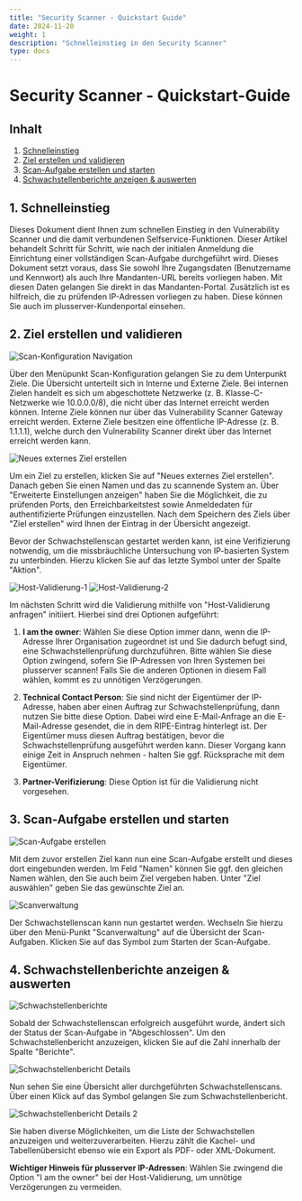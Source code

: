 ```yaml
---
title: "Security Scanner - Quickstart Guide"
date: 2024-11-20
weight: 1
description: "Schnelleinstieg in den Security Scanner"
type: docs
---
```


# Security Scanner - Quickstart-Guide

## Inhalt
1. [Schnelleinstieg](#schnelleinstieg)
2. [Ziel erstellen und validieren](#ziel-erstellen-und-validieren)
3. [Scan-Aufgabe erstellen und starten](#scan-aufgabe-erstellen-und-starten)
4. [Schwachstellenberichte anzeigen & auswerten](#schwachstellenberichte-anzeigen--auswerten)

## 1. Schnelleinstieg

Dieses Dokument dient Ihnen zum schnellen Einstieg in den Vulnerability Scanner und die damit verbundenen Selfservice-Funktionen. Dieser Artikel behandelt Schritt für Schritt, wie nach der initialen Anmeldung die Einrichtung einer vollständigen Scan-Aufgabe durchgeführt wird. Dieses Dokument setzt voraus, dass Sie sowohl Ihre Zugangsdaten (Benutzername und Kennwort) als auch Ihre Mandanten-URL bereits vorliegen haben. Mit diesen Daten gelangen Sie direkt in das Mandanten-Portal. Zusätzlich ist es hilfreich, die zu prüfenden IP-Adressen vorliegen zu haben. Diese können Sie auch im plusserver-Kundenportal einsehen.

## 2. Ziel erstellen und validieren

![Scan-Konfiguration Navigation](./ziel-erstellen.png)

Über den Menüpunkt Scan-Konfiguration gelangen Sie zu dem Unterpunkt Ziele. Die Übersicht unterteilt sich in Interne und Externe Ziele. Bei internen Zielen handelt es sich um abgeschottete Netzwerke (z. B. Klasse-C-Netzwerke wie 10.0.0.0/8), die nicht über das Internet erreicht werden können. Interne Ziele können nur über das Vulnerability Scanner Gateway erreicht werden. Externe Ziele besitzen eine öffentliche IP-Adresse (z. B. 1.1.1.1), welche durch den Vulnerability Scanner direkt über das Internet erreicht werden kann.

![Neues externes Ziel erstellen](./externes-ziel-erstellen.png)

Um ein Ziel zu erstellen, klicken Sie auf "Neues externes Ziel erstellen". Danach geben Sie einen Namen und das zu scannende System an. Über "Erweiterte Einstellungen anzeigen" haben Sie die Möglichkeit, die zu prüfenden Ports, den Erreichbarkeitstest sowie Anmeldedaten für authentifizierte Prüfungen einzustellen. Nach dem Speichern des Ziels über "Ziel erstellen" wird Ihnen der Eintrag in der Übersicht angezeigt.

Bevor der Schwachstellenscan gestartet werden kann, ist eine Verifizierung notwendig, um die missbräuchliche Untersuchung von IP-basierten System zu unterbinden. Hierzu klicken Sie auf das letzte Symbol unter der Spalte "Aktion".

![Host-Validierung-1](./host-validierung-1.png)
![Host-Validierung-2](./host-validierung-2.png)

Im nächsten Schritt wird die Validierung mithilfe von "Host-Validierung anfragen" initiiert. Hierbei sind drei Optionen aufgeführt:

1. **I am the owner**: Wählen Sie diese Option immer dann, wenn die IP-Adresse Ihrer Organisation zugeordnet ist und Sie dadurch befugt sind, eine Schwachstellenprüfung durchzuführen. Bitte wählen Sie diese Option zwingend, sofern Sie IP-Adressen von Ihren Systemen bei plusserver scannen! Falls Sie die anderen Optionen in diesem Fall wählen, kommt es zu unnötigen Verzögerungen.

2. **Technical Contact Person**: Sie sind nicht der Eigentümer der IP-Adresse, haben aber einen Auftrag zur Schwachstellenprüfung, dann nutzen Sie bitte diese Option. Dabei wird eine E-Mail-Anfrage an die E-Mail-Adresse gesendet, die in dem RIPE-Eintrag hinterlegt ist. Der Eigentümer muss diesen Auftrag bestätigen, bevor die Schwachstellenprüfung ausgeführt werden kann. Dieser Vorgang kann einige Zeit in Anspruch nehmen - halten Sie ggf. Rücksprache mit dem Eigentümer.

3. **Partner-Verifizierung**: Diese Option ist für die Validierung nicht vorgesehen.

## 3. Scan-Aufgabe erstellen und starten

![Scan-Aufgabe erstellen](./scan-erstellen.png)

Mit dem zuvor erstellen Ziel kann nun eine Scan-Aufgabe erstellt und dieses dort eingebunden werden. Im Feld "Namen" können Sie ggf. den gleichen Namen wählen, den Sie auch beim Ziel vergeben haben. Unter "Ziel auswählen" geben Sie das gewünschte Ziel an.

![Scanverwaltung](./scan-starten.png)

Der Schwachstellenscan kann nun gestartet werden. Wechseln Sie hierzu über den Menü-Punkt "Scanverwaltung" auf die Übersicht der Scan-Aufgaben. Klicken Sie auf das Symbol zum Starten der Scan-Aufgabe.

## 4. Schwachstellenberichte anzeigen & auswerten

![Schwachstellenberichte](./schwachstellen-berichte-1.png)

Sobald der Schwachstellenscan erfolgreich ausgeführt wurde, ändert sich der Status der Scan-Aufgabe in "Abgeschlossen". Um den Schwachstellenbericht anzuzeigen, klicken Sie auf die Zahl innerhalb der Spalte "Berichte".

![Schwachstellenbericht Details](./schwachstellen-berichte-2.png)

Nun sehen Sie eine Übersicht aller durchgeführten Schwachstellenscans. Über einen Klick auf das Symbol gelangen Sie zum Schwachstellenbericht.

![Schwachstellenbericht Details 2](./schwachstellen-berichte-3.png)

Sie haben diverse Möglichkeiten, um die Liste der Schwachstellen anzuzeigen und weiterzuverarbeiten. Hierzu zählt die Kachel- und Tabellenübersicht ebenso wie ein Export als PDF- oder XML-Dokument.

**Wichtiger Hinweis für plusserver IP-Adressen**: 
Wählen Sie zwingend die Option "I am the owner" bei der Host-Validierung, um unnötige Verzögerungen zu vermeiden.
